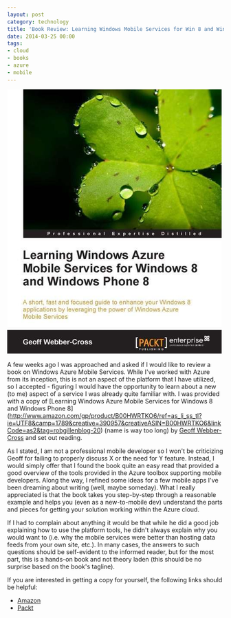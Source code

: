 ```yaml
---
layout: post
category: technology
title: 'Book Review: Learning Windows Mobile Services for Win 8 and Win Phone 8'
date: 2014-03-25 00:00
tags:
- cloud
- books
- azure
- mobile
---
```

<img alt='Azure Mobile Services' src='/images/learningazuremobile.jpg' class='blogimage img-responsive'>

A few weeks ago I was approached and asked if I would like to review a book on Windows Azure Mobile Services. While
I've worked with Azure from its inception, this is not an aspect of the platform that I have utilized, so I accepted -
figuring I would have the opportunity to learn about a new (to me) aspect of a service I was already quite familiar
with. I was provided with a copy of [Learning Windows Azure Mobile Services for Windows 8 and Windows Phone 8]
(http://www.amazon.com/gp/product/B00HWRTKO6/ref=as_li_ss_tl?ie=UTF8&camp=1789&creative=390957&creativeASIN=B00HWRTKO6&linkCode=as2&tag=robgillenblog-20)
(name is way too long) by [Geoff Webber-Cross](https://twitter.com/webbercross) and set out reading.

As I stated, I am not a professional mobile developer so I won't be criticizing Geoff for failing to properly discuss
X or the need for Y feature. Instead, I would simply offer that I found the book quite an easy read that provided a
good overview of the tools provided in the Azure toolbox supporting mobile developers. Along the way, I refined some
ideas for a few mobile apps I've been dreaming about writing (well, maybe someday). What I really appreciated is that
the book takes you step-by-step through a reasonable example and helps you (even as a new-to-mobile dev) understand
the parts and pieces for getting your solution working within the Azure cloud.

If I had to complain about anything it would be that while he did a good job explaining how to use the platform tools,
he didn't always explain why you would want to (i.e. why the mobile services were better than hosting data feeds from
your own site, etc.). In many cases, the answers to such questions should be self-evident to the informed reader, but
for the most part, this is a hands-on book and not theory laden (this should be no surprise based on the book's
tagline).

If you are interested in getting a copy for yourself, the following links should be helpful:

* [Amazon](http://www.amazon.com/gp/product/B00HWRTKO6/ref=as_li_ss_tl?ie=UTF8&camp=1789&creative=390957&creativeASIN=B00HWRTKO6&linkCode=as2&tag=robgillenblog-20)
* [Packt](http://www.packtpub.com/learning-windows-azure-mobile-services-for-windows-8-and-windows-phone-8/book)
